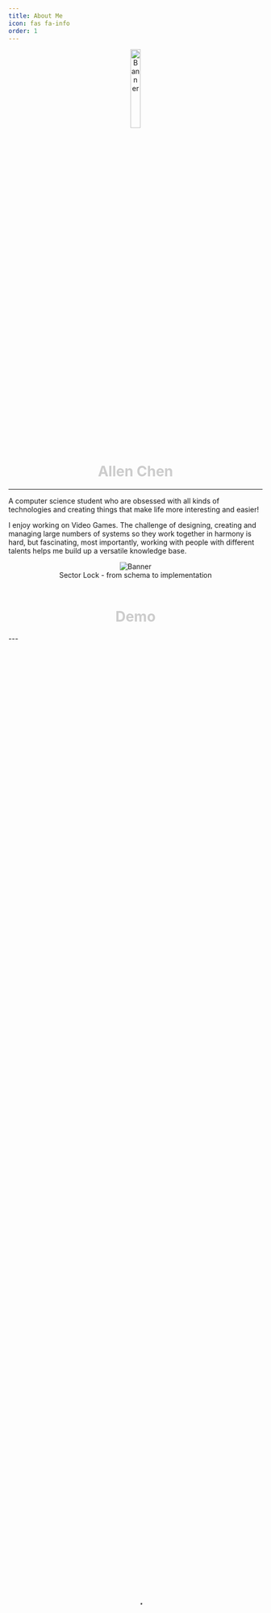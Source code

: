 ```yaml
---
title: About Me
icon: fas fa-info
order: 1
---
```


<center>
<div>
<img width="20%" height="20%" src="https://res.cloudinary.com/pakila/image/upload/w_200,c_thumb,ar_1:1,g_auto,r_max/v1619688347/Avatar2_rsjvcq.png"  alt="Banner" >
</div>
</center>

<center><h1><span style="color:#cccccc">Allen Chen</span></h1></center>

---

A computer science student who are obsessed with all kinds of technologies and creating things that make life more interesting and easier!

I enjoy working on Video Games. The challenge of designing, creating and managing large numbers of systems so they work together in harmony is hard, but fascinating, most importantly, working with people with different talents helps me build up a versatile knowledge base.

<center>
<div class="Banner">
<img src="https://res.cloudinary.com/pakila/image/upload/v1619793502/Banner_bc9kvg.png"  alt="Banner" >
</div>
Sector Lock - from schema to implementation
</center>

<br>
<center><h1><span style="color:#cccccc">Demo</span></h1></center>
---
<center>
<div class="video-mask">
<video width="100%" height="100%" poster="https://res.cloudinary.com/pakila/video/upload/UI_Demo_arqxx1.jpg" controls>
  <source src="https://res.cloudinary.com/pakila/video/upload/q_auto,f_auto/UI_Demo_arqxx1.webm" type="video/webm"/>
  <source src="https://res.cloudinary.com/pakila/video/upload/q_auto,f_auto/UI_Demo_arqxx1.mp4" type="video/mp4"/>
</video>
</div>
Sector Lock - Modern Style GUI and Functions
</center>
<center>
<div class="video-mask">
<video width="100%" height="100%" poster="https://res.cloudinary.com/pakila/video/upload/BulletDemo_gv1okk.jpg" controls>
  <source src="https://res.cloudinary.com/pakila/video/upload/f_auto,q_auto/BulletDemo_gv1okk.webm" type="video/webm"/>
  <source src="https://res.cloudinary.com/pakila/video/upload/f_auto,q_auto/BulletDemo_gv1okk.mp4" type="video/mp4"/>
</video>
</div>
Sector Lock - Bullet Network Replication & Lag Compensation
</center>


<center>
<div class="video-mask">
<video width="100%" height="100%" poster="https://res.cloudinary.com/pakila/video/upload/Training_Demo_ucxlj8.jpg" controls>
  <source src="https://res.cloudinary.com/pakila/video/upload/q_auto,f_auto/Training_Demo_ucxlj8.webm" type="video/webm"/>
  <source src="https://res.cloudinary.com/pakila/video/upload/q_auto,f_auto/Training_Demo_ucxlj8.mp4" type="video/mp4"/>
</video>
</div>
ARENA - Attempt use of NEAT(Neuroevolution of Augmenting Topologies) for game application
</center>
<br>
<center><h1><span style="color:#cccccc">Projects</span></h1></center>
---
<center>you can find more detail in the about my pervious works at 
<a href="/">Home</a> section of the website</center>

